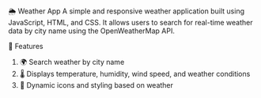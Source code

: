 🌦️ Weather App
A simple and responsive weather application built using JavaScript, HTML, and CSS. It allows users to search for real-time weather data by city name using the OpenWeatherMap API.

🚀 Features
1. 🌍 Search weather by city name
2. 🌡️ Displays temperature, humidity, wind speed, and weather conditions
3. 🌄 Dynamic icons and styling based on weather
